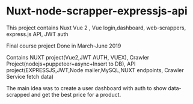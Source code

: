 # Nuxt-node-scrapper-expressjs-api
This project contains Nuxt Vue 2 , Vue login,dashboard, web-scrappers, express.js API, JWT auth

Final course project Done in March-June 2019

Contains NUXT project(Vue2,JWT AUTH, VUEX), Crawler Project(nodejs+puppeteer+async+Insert to DB), API project(EXPRESSJS,JWT,Node mailer,MySQL,NUXT endpoints, Crawler Service fetch data)

The main idea was to create a user dashboard with auth to show data-scrapped and get the best price for a product.

